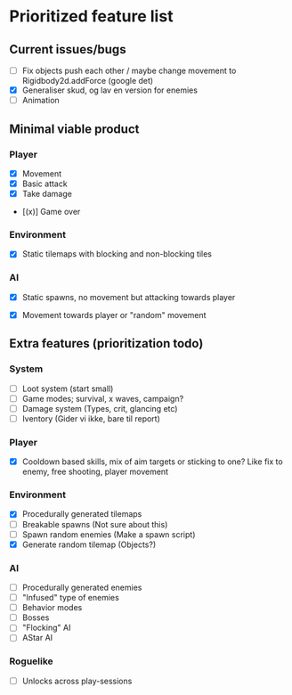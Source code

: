 # Prioritized feature list

## Current issues/bugs
 - [ ] Fix objects push each other / maybe change movement to Rigidbody2d.addForce (google det)
 - [x] Generaliser skud, og lav en version for enemies
 - [ ] Animation

## Minimal viable product

### Player
 - [x] Movement
 - [x] Basic attack
 - [x] Take damage
 - [(x)] Game over


### Environment
 - [x] Static tilemaps with blocking and non-blocking tiles

### AI
 - [x] Static spawns, no movement but attacking towards player
 - [x] Movement towards player or "random" movement


## Extra features (prioritization todo)

### System
 - [ ] Loot system (start small)
 - [ ] Game modes; survival, x waves, campaign?
 - [ ] Damage system (Types, crit, glancing etc)
 - [ ] Iventory (Gider vi ikke, bare til report)

### Player
 - [x] Cooldown based skills, mix of aim targets or sticking to one? Like fix to enemy, free shooting, player movement

### Environment
 - [x] Procedurally generated tilemaps
 - [ ] Breakable spawns (Not sure about this)
 - [ ] Spawn random enemies (Make a spawn script)
 - [x] Generate random tilemap (Objects?)

### AI
 - [ ] Procedurally generated enemies
 - [ ] "Infused" type of enemies
 - [ ] Behavior modes
 - [ ] Bosses
 - [ ] "Flocking" AI
 - [ ] AStar AI

### Roguelike
 - [ ] Unlocks across play-sessions

